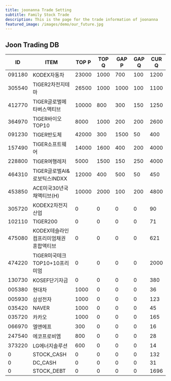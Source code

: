 ```yaml
---
title: joonanna Trade Setting
subtitle: Family Stock Trade
description: This is the page for the trade information of joonanna
featured_image: /images/demo/our_future.jpg
---
```


## Joon Trading DB

|ID|ITEM |TOP P|TOP Q|GAP P|GAP Q|CUR Q|
|--|-----|--|--|--|--|--|
|091180|KODEX자동차|23000|1000|700|100|1200|
|305540|TIGER2차전지테마|26500|1000|1000|100|1100|
|412770|TIGER글로벌메타버스액티브|10000|800|300|150|1250| 
|364970|TIGER바이오TOP10|8000|1000|200|200|2600|
|091230|TIGER반도체|42000|300|1500|50|400|
|157490|TIGER소프트웨어|14000|1600|400|200|4000|
|228800|TIGER여행레저|5000|1500|150|250|4000|
|464310|TIGER글로벌AI&로보틱스INDXX|12000|400|500|50|450|
|453850|ACE미국30년국채액티브(H)|10000|2000|100|200|4800|
|305720|KODEX2차전지산업|0|0|0|0|90|
|102110|TIGER200|0|0|0|0|71|
|475080|KODEX테슬라인컴프리미엄채권혼합액티브|0|0|0|0|621|
|474220|TIGER미국테크TOP10+10프리미엄|0|0|0|0|2000|
|130730|KOSEF단기자금|0|0|0|0|380|
|005380|현대차|1000|0|0|0|36|
|005930|삼성전자|1000|0|0|0|123|
|035420|NAVER|1000|0|0|0|45|
|035720|카카오|1000|0|0|0|165|
|066970|엘앤에프|300|0|0|0|16|
|247540|에코프로비엠|800|0|0|0|28|
|373220|LG에너지솔루션|600|0|0|0|14|
|0|STOCK_CASH|0|0|0|0|132|
|0|DC_CASH|0|0|0|0|31|
|0|STOCK_DEBT|0|0|0|0|1696|
